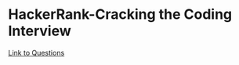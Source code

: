 # HackerRank-Cracking the Coding Interview
[Link to Questions](https://www.hackerrank.com/domains/tutorials/cracking-the-coding-interview)
